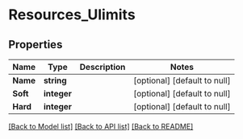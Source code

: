 # Resources_Ulimits

## Properties
Name | Type | Description | Notes
------------ | ------------- | ------------- | -------------
**Name** | **string** |  | [optional] [default to null]
**Soft** | **integer** |  | [optional] [default to null]
**Hard** | **integer** |  | [optional] [default to null]

[[Back to Model list]](../README.md#documentation-for-models) [[Back to API list]](../README.md#documentation-for-api-endpoints) [[Back to README]](../README.md)


